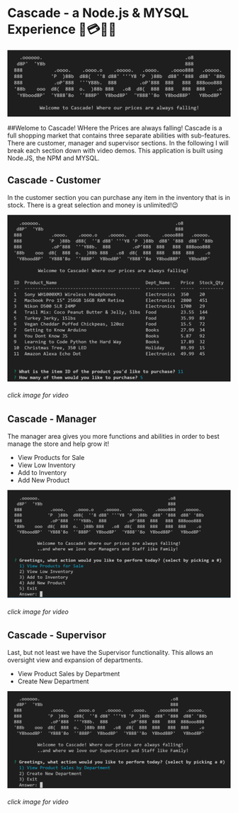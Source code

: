 # Cascade - a Node.js & MYSQL Experience :department_store::credit_card::dollar::handbag:
![Cascade_Store_Front](Images/cascade.PNG)

##Welome to Cascade! WHere the Prices are always falling!
Cascade is a full shopping market that contains three separate abilities with sub-features. There are customer, manager and supervisor sections. In the following I will break each section down with video demos. This application is built using Node.JS, the NPM and MYSQL. 


## Cascade - Customer
In the customer section you can purchase any item in the inventory that is in stock. There is a great selection and money is unlimited!:wink:

[![Cascade_Customer](Images/cascadeCustomer.PNG)](https://www.youtube.com/embed/u6SP9P0S__E)
###### click image for video


## Cascade - Manager
The manager area gives you more functions and abilities in order to best manage the store and help grow it!
- View Products for Sale
- View Low Inventory
- Add to Inventory
- Add New Product

[![Cascade_Manager](Images/cascadeManager.PNG)](https://www.youtube.com/embed/DEFMzgEcXD4)
###### click image for video


## Cascade - Supervisor
Last, but not least we have the Supervisor functionality. This allows an oversight view and expansion of departments.
- View Product Sales by Department
- Create New Department

[![Cascade_Supervisor](Images/cascadeSupervisor.PNG)](https://youtu.be/7F2Ol5dGd30)
###### click image for video


